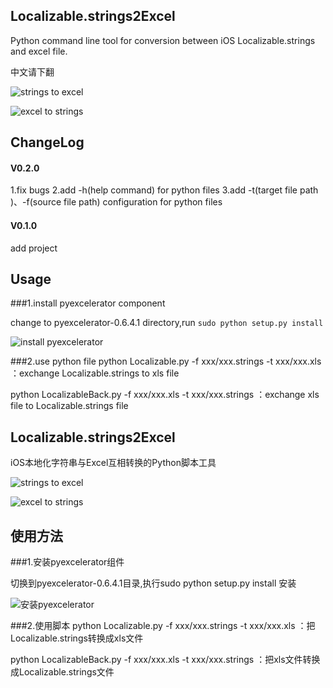 ## Localizable.strings2Excel
Python command line tool for conversion between iOS Localizable.strings and excel file.

中文请下翻

![strings to excel](https://github.com/CatchZeng/Localizable.strings2Excel/blob/master/imgs/stoe.jpg)  


![excel to strings](https://github.com/CatchZeng/Localizable.strings2Excel/blob/master/imgs/etos.jpg)  

## ChangeLog

#### V0.2.0 
1.fix bugs
2.add -h(help command) for python files
3.add -t(target file path )、-f(source file path) configuration for python files

#### V0.1.0 
add project


## Usage

###1.install pyexcelerator component

change to pyexcelerator-0.6.4.1 directory,run ``` sudo python setup.py install ```

![install pyexcelerator](https://github.com/CatchZeng/Localizable.strings2Excel/blob/master/imgs/installpy.jpg)

###2.use python file
python Localizable.py -f xxx/xxx.strings -t xxx/xxx.xls ：exchange Localizable.strings to xls file

python LocalizableBack.py -f xxx/xxx.xls -t xxx/xxx.strings  ：exchange xls file to Localizable.strings file

## Localizable.strings2Excel
iOS本地化字符串与Excel互相转换的Python脚本工具

![strings to excel](https://github.com/CatchZeng/Localizable.strings2Excel/blob/master/imgs/stoe.jpg)  


![excel to strings](https://github.com/CatchZeng/Localizable.strings2Excel/blob/master/imgs/etos.jpg)  


## 使用方法

###1.安装pyexcelerator组件

切换到pyexcelerator-0.6.4.1目录,执行sudo python setup.py install 安装

![安装pyexcelerator](https://github.com/CatchZeng/Localizable.strings2Excel/blob/master/imgs/installpy.jpg)

###2.使用脚本
python Localizable.py -f xxx/xxx.strings -t xxx/xxx.xls  ：把Localizable.strings转换成xls文件

python LocalizableBack.py -f xxx/xxx.xls -t xxx/xxx.strings  ：把xls文件转换成Localizable.strings文件
